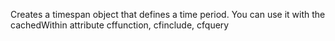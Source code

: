 Creates a timespan object that defines a time period. You
        can use it with the cachedWithin attribute cffunction, cfinclude, cfquery